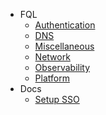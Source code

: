 - FQL
    - [Authentication](fql/authentication.md)
    - [DNS](fql/dns.md)
    - [Miscellaneous](fql/misc.md)
    - [Network](fql/network.md)
    - [Observability](fql/observability.md)
    - [Platform](fql/platform.md)
- Docs
    - [Setup SSO](docs/setupsso.md)